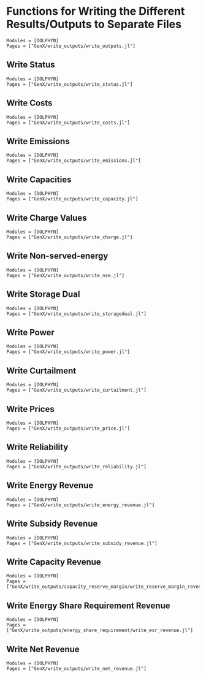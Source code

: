 # Functions for Writing the Different Results/Outputs to Separate Files
```@autodocs
Modules = [DOLPHYN]
Pages = ["GenX/write_outputs/write_outputs.jl"]
```

## Write Status
```@autodocs
Modules = [DOLPHYN]
Pages = ["GenX/write_outputs/write_status.jl"]
```

## Write Costs
```@autodocs
Modules = [DOLPHYN]
Pages = ["GenX/write_outputs/write_costs.jl"]
```

## Write Emissions
```@autodocs
Modules = [DOLPHYN]
Pages = ["GenX/write_outputs/write_emissions.jl"]
```

## Write Capacities
```@autodocs
Modules = [DOLPHYN]
Pages = ["GenX/write_outputs/write_capacity.jl"]
```

## Write Charge Values
```@autodocs
Modules = [DOLPHYN]
Pages = ["GenX/write_outputs/write_charge.jl"]
```

## Write Non-served-energy
```@autodocs
Modules = [DOLPHYN]
Pages = ["GenX/write_outputs/write_nse.jl"]
```

## Write Storage Dual
```@autodocs
Modules = [DOLPHYN]
Pages = ["GenX/write_outputs/write_storagedual.jl"]
```

## Write Power
```@autodocs
Modules = [DOLPHYN]
Pages = ["GenX/write_outputs/write_power.jl"]
```

## Write Curtailment
```@autodocs
Modules = [DOLPHYN]
Pages = ["GenX/write_outputs/write_curtailment.jl"]
```

## Write Prices
```@autodocs
Modules = [DOLPHYN]
Pages = ["GenX/write_outputs/write_price.jl"]
```

## Write Reliability
```@autodocs
Modules = [DOLPHYN]
Pages = ["GenX/write_outputs/write_reliability.jl"]
```
## Write Energy Revenue
```@autodocs
Modules = [DOLPHYN]
Pages = ["GenX/write_outputs/write_energy_revenue.jl"]
```

## Write Subsidy Revenue
```@autodocs
Modules = [DOLPHYN]
Pages = ["GenX/write_outputs/write_subsidy_revenue.jl"]
```

## Write Capacity Revenue
```@autodocs
Modules = [DOLPHYN]
Pages = ["GenX/write_outputs/capacity_reserve_margin/write_reserve_margin_revenue.jl"]
```

## Write Energy Share Requirement Revenue
```@autodocs
Modules = [DOLPHYN]
Pages = ["GenX/write_outputs/energy_share_requirement/write_esr_revenue.jl"]
```

## Write Net Revenue
```@autodocs
Modules = [DOLPHYN]
Pages = ["GenX/write_outputs/write_net_revenue.jl"]
```